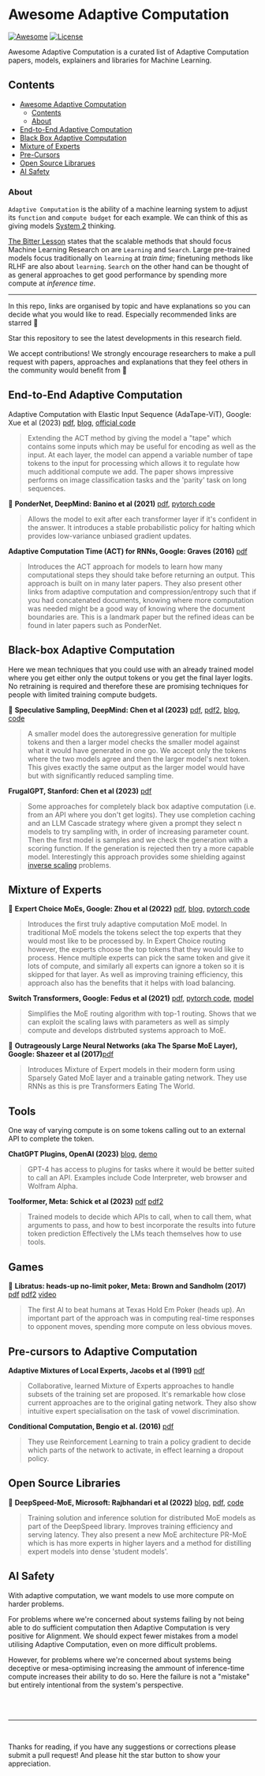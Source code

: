 # Awesome Adaptive Computation

[![Awesome](https://awesome.re/badge.svg)](https://awesome.re)
[![License](https://img.shields.io/badge/License-Apache_2.0-blue.svg)](https://opensource.org/licenses/Apache-2.0)

Awesome Adaptive Computation is a curated list of Adaptive Computation papers, models, explainers and libraries for Machine Learning.

## Contents

- [Awesome Adaptive Computation](#awesome-adaptive-computation)
  - [Contents](#contents)
  - [About](#about)
- [End-to-End Adaptive Computation](#end-to-end-adaptive-computation)
- [Black Box Adaptive Computation](#black-box-adaptive-computation)
- [Mixture of Experts](#mixture-of-experts)
- [Pre-Cursors](#pre-cursors-to-adaptive-computation)
- [Open Source Librarues](#open-source-libraries)
- [AI Safety](#ai-safety)
<!--  -->

### About

`Adaptive Computation` is the ability of a machine learning system to adjust its `function` and `compute budget` for each example. We can think of this as giving models [System 2](https://en.wikipedia.org/wiki/Thinking,_Fast_and_Slow) thinking.

[The Bitter Lesson](http://www.incompleteideas.net/IncIdeas/BitterLesson.html) states that the scalable methods that should focus Machine Learning Research on are `Learning` and `Search`. Large pre-trained models focus traditionally on `learning` at _train time_; finetuning methods like RLHF are also about `learning`. `Search` on the other hand can be thought of as general approaches to get good performance by spending more compute at _inference time_.

---

In this repo, links are organised by topic and have explanations so you can decide what you would like to read. Especially recommended links are starred 🌟

Star this repository to see the latest developments in this research field.

We accept contributions! We strongly encourage researchers to make a pull request with papers, approaches and explanations that they feel others in the community would benefit from 🤗

<!-- Ordered by topic, then date published -->

## End-to-End Adaptive Computation

Adaptive Computation with Elastic Input Sequence (AdaTape-ViT), Google: Xue et al (2023) [pdf](https://arxiv.org/pdf/2301.13195.pdf), [blog](https://ai.googleblog.com/2023/08/adatape-foundation-model-with-adaptive.html), [official code](https://github.com/google-research/scenic/blob/main/scenic/projects/adatape/adatape_vit/adatape_vit.py)

> Extending the ACT method by giving the model a "tape" which contains some inputs which may be useful for encoding as well as the input.
> At each layer, the model can append a variable number of tape tokens to the input for processing which allows it to regulate how much additional compute we add.
> The paper shows impressive performs on image classification tasks and the 'parity' task on long sequences.

🌟 **PonderNet, DeepMind: Banino et al (2021)** [pdf](https://arxiv.org/pdf/2107.05407.pdf), [pytorch code](https://github.com/koayon/ml-replications/tree/main/ponder)

> Allows the model to exit after each transformer layer if it's confident in the answer.
> It introduces a stable probabilistic policy for halting which provides low-variance unbiased gradient updates.

**Adaptive Computation Time (ACT) for RNNs, Google: Graves (2016)** [pdf](https://arxiv.org/pdf/1603.08983.pdf)

> Introduces the ACT approach for models to learn how many computational steps they should take before returning an output. This approach is built on in many later papers.
> They also present other links from adaptive computation and compression/entropy such that if you had concatenated documents, knowing where more computation was needed might be a good way of knowing where the document boundaries are.
> This is a landmark paper but the refined ideas can be found in later papers such as PonderNet.

## Black-box Adaptive Computation

Here we mean techniques that you could use with an already trained model where you get either only the output tokens or you get the final layer logits. No retraining is required and therefore these are promising techniques for people with limited training compute budgets.

🌟 **Speculative Sampling, DeepMind: Chen et al (2023)** [pdf](https://arxiv.org/pdf/2302.01318.pdf), [pdf2](https://arxiv.org/pdf/2211.17192.pdf), [blog](https://jaykmody.com/blog/speculative-sampling/), [code](https://github.com/jaymody/speculative-sampling)

> A smaller model does the autoregressive generation for multiple tokens and then a larger model checks the smaller model against what it would have generated in one go. We accept only the tokens where the two models agree and then the larger model's next token.
> This gives exactly the same output as the larger model would have but with significantly reduced sampling time.

**FrugalGPT, Stanford: Chen et al (2023)** [pdf](https://arxiv.org/pdf/2305.05176.pdf)

> Some approaches for completely black box adaptive computation (i.e. from an API where you don't get logits).
> They use completion caching and an LLM Cascade strategy where given a prompt they select n models to try sampling with, in order of increasing parameter count. Then the first model is samples and we check the generation with a scoring function. If the generation is rejected then try a more capable model.
> Interestingly this approach provides some shielding against [inverse scaling](https://arxiv.org/pdf/2306.09479.pdf) problems.

## Mixture of Experts

🌟 **Expert Choice MoEs, Google: Zhou et al (2022)** [pdf](https://arxiv.org/pdf/2202.09368.pdf), [blog](https://ai.googleblog.com/2022/11/mixture-of-experts-with-expert-choice.html), [pytorch code](https://github.com/koayon/ml-replications/blob/main/mixture_of_experts/expert_choice_layer.py)

> Introduces the first truly adaptive computation MoE model.
> In traditional MoE models the tokens select the top experts that they would most like to be processed by. In Expert Choice routing however, the experts choose the top tokens that they would like to process. Hence multiple experts can pick the same token and give it lots of compute, and similarly all experts can ignore a token so it is skipped for that layer.
> As well as improving training efficiency, this approach also has the benefits that it helps with load balancing.

**Switch Transformers, Google: Fedus et al (2021)** [pdf](https://arxiv.org/pdf/2101.03961.pdf), [pytorch code](https://nn.labml.ai/transformers/switch/index.html), [model](https://huggingface.co/docs/transformers/model_doc/switch_transformers)

> Simplifies the MoE routing algorithm with top-1 routing. Shows that we can exploit the scaling laws with parameters as well as simply compute and develops distrbuted systems approach to MoE.

🌟 **Outrageously Large Neural Networks (aka The Sparse MoE Layer), Google: Shazeer et al (2017)**[pdf](https://arxiv.org/pdf/1701.06538.pdf)

> Introduces Mixture of Expert models in their modern form using Sparsely Gated MoE layer and a trainable gating network.
> They use RNNs as this is pre Transformers Eating The World.

## Tools

One way of varying compute is on some tokens calling out to an external API to complete the token.

**ChatGPT Plugins, OpenAI (2023)** [blog](https://openai.com/blog/chatgpt-plugins), [demo](https://chat.openai.com/?model=gpt-4)

> GPT-4 has access to plugins for tasks where it would be better suited to call an API. Examples include Code Interpreter, web browser and Wolfram Alpha.

**Toolformer, Meta: Schick et al (2023)** [pdf](https://arxiv.org/pdf/2302.04761.pdf) [pdf2](https://arxiv.org/pdf/2305.17126.pdf)

> Trained models to decide which APIs to call, when to call them, what arguments to pass, and how to best incorporate the results into future token prediction
> Effectively the LMs teach themselves how to use tools.

## Games

🌟 **Libratus: heads-up no-limit poker, Meta: Brown and Sandholm (2017)** [pdf](https://www.science.org/doi/epdf/10.1126/science.aao1733) [pdf2](https://arxiv.org/pdf/1705.02955.pdf) [video](https://www.youtube.com/watch?v=2dX0lwaQRX0)

> The first AI to beat humans at Texas Hold Em Poker (heads up).
> An important part of the approach was in computing real-time responses to opponent moves, spending more compute on less obvious moves.

## Pre-cursors to Adaptive Computation

**Adaptive Mixtures of Local Experts, Jacobs et al (1991)** [pdf](https://www.cs.toronto.edu/~hinton/absps/jjnh91.pdf)

> Collaborative, learned Mixture of Experts approaches to handle subsets of the training set are proposed.
> It's remarkable how close current approaches are to the original gating network.
> They also show intuitive expert specialisation on the task of vowel discrimination.

**Conditional Computation, Bengio et al. (2016)** [pdf](https://arxiv.org/pdf/1511.06297.pdf)

> They use Reinforcement Learning to train a policy gradient to decide which parts of the network to activate, in effect learning a dropout policy.

## Open Source Libraries

🌟 **DeepSpeed-MoE, Microsoft: Rajbhandari et al (2022)** [blog](https://www.microsoft.com/en-us/research/blog/deepspeed-advancing-moe-inference-and-training-to-power-next-generation-ai-scale/), [pdf](https://arxiv.org/pdf/2201.05596.pdf), [code](https://github.com/microsoft/DeepSpeed/tree/master/deepspeed/moe)

> Training solution and inference solution for distributed MoE models as part of the DeepSpeed library. Improves training efficiency and serving latency.
> They also present a new MoE architecture PR-MoE which is has more experts in higher layers and a method for distilling expert models into dense 'student models'.

<!-- Chain of Thought

Beam Search -->

<!--

## Survey Papers

## Tools & Agents


## Games

-->

<!-- ## Approaches We're Excited To See Explored More

- Applying our own inductive bias to models by using Mixture of heterogenuous experts e.g. some experts which are themselves parallelised more than others.
-
-->

## AI Safety

With adaptive computation, we want models to use more compute on harder problems.

For problems where we're concerned about systems failing by not being able to do sufficient computation then Adaptive Computation is very positive for Alignment. We should expect fewer mistakes from a model utilising Adaptive Computation, even on more difficult problems.

However, for problems where we're concerned about systems being deceptive or mesa-optimising increasing the ammount of inference-time compute increases their ability to do so. Here the failure is not a "mistake" but entirely intentional from the system's perspective.

<br>
<br>

---

<br>

Thanks for reading, if you have any suggestions or corrections please submit a pull request!
And please hit the star button to show your appreciation.

<!-- Soon:

---
End to End

Universal Transformer, AUTHORS (2018) [code](https://github.com/tensorflow/mesh/blob/master/mesh_tensorflow/transformer/universal_transformer.py) -
> Extends the idea of ACT to Transformers by using the number of Transformer Layers as the unit of variable compute. Followed up by PonderNet which refines the idea.

SkipNet: Dynamic Routing in CNNs, Wang et al (2017) [pdf](https://arxiv.org/pdf/1711.09485)

Spatially Adaptive Computation Time for Residual Networks ???

The Early Exit Dilemma in Neural Network Training

-----
Review

A Review of Sparse Expert Models, Fedus et al (2022) [pdf], [video at Stanford], [podcast]


---

Black box

Tree of Thought

Asking follow ups? (Ofir Press?)

Debate

---
## Benchmarks

Parity

Complex logic questions

ContextQA location dataset

ARB (DuckAI benchmark)

Citation

-->
